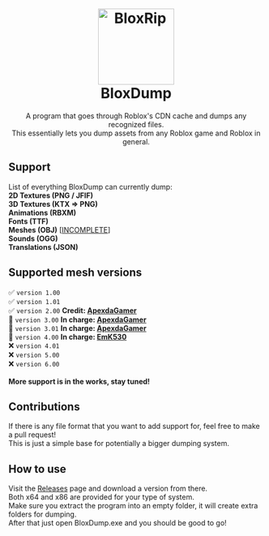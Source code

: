 <h1 align="center">
  <img src="https://i.imgur.com/drqCT3O.png" alt="BloxRip" width="150">
  <br>
  <b>BloxDump</b>
  <br>
</h1>
<p align="center">
  A program that goes through Roblox's CDN cache and dumps any recognized files.<br>
  This essentially lets you dump assets from any Roblox game and Roblox in general.
</p>

## Support
List of everything BloxDump can currently dump:<br>
<b>2D Textures (PNG / JFIF)</b><br>
<b>3D Textures (KTX => PNG)</b><br>
<b>Animations (RBXM)</b><br>
<b>Fonts (TTF)</b><br>
<b>Meshes (OBJ)</b>  [[INCOMPLETE](https://github.com/EmK530/BloxDump/tree/main#supported-mesh-versions)]<br>
<b>Sounds (OGG)</b><br>
<b>Translations (JSON)</b><br>

## Supported mesh versions
✅ `version 1.00`<br>
✅ `version 1.01`<br>
✅ `version 2.00` <b>Credit: [ApexdaGamer](https://github.com/ApexdaGamer)</b><br>
🔄 `version 3.00` <b>In charge: [ApexdaGamer](https://github.com/ApexdaGamer)</b><br>
🔄 `version 3.01` <b>In charge: [ApexdaGamer](https://github.com/ApexdaGamer)</b><br>
🔄 `version 4.00` <b>In charge: [EmK530](https://github.com/EmK530)</b><br>
❌ `version 4.01`<br>
❌ `version 5.00`<br>
❌ `version 6.00`<br><br>
<b>More support is in the works, stay tuned!</b>

## Contributions
If there is any file format that you want to add support for, feel free to make a pull request!<br>
This is just a simple base for potentially a bigger dumping system.

## How to use
Visit the [Releases](https://github.com/EmK530/BloxDump/releases) page and download a version from there.<br>
Both x64 and x86 are provided for your type of system.<br>
Make sure you extract the program into an empty folder, it will create extra folders for dumping.<br>
After that just open BloxDump.exe and you should be good to go!
